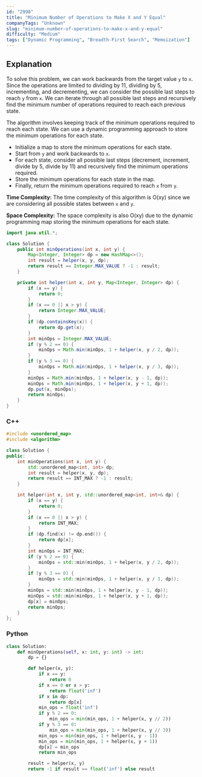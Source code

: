 ```yaml
---
id: "2998"
title: "Minimum Number of Operations to Make X and Y Equal"
companyTags: "Unknown"
slug: "minimum-number-of-operations-to-make-x-and-y-equal"
difficulty: "Medium"
tags: ["Dynamic Programming", "Breadth-First Search", "Memoization"]
---
```


## Explanation

To solve this problem, we can work backwards from the target value `y` to `x`. Since the operations are limited to dividing by 11, dividing by 5, incrementing, and decrementing, we can consider the possible last steps to reach `y` from `x`. We can iterate through all possible last steps and recursively find the minimum number of operations required to reach each previous state.

The algorithm involves keeping track of the minimum operations required to reach each state. We can use a dynamic programming approach to store the minimum operations for each state.

- Initialize a map to store the minimum operations for each state.
- Start from `y` and work backwards to `x`.
- For each state, consider all possible last steps (decrement, increment, divide by 5, divide by 11) and recursively find the minimum operations required.
- Store the minimum operations for each state in the map.
- Finally, return the minimum operations required to reach `x` from `y`.

**Time Complexity:**
The time complexity of this algorithm is O(xy) since we are considering all possible states between `x` and `y`.

**Space Complexity:**
The space complexity is also O(xy) due to the dynamic programming map storing the minimum operations for each state.
```java
import java.util.*;

class Solution {
    public int minOperations(int x, int y) {
        Map<Integer, Integer> dp = new HashMap<>();
        int result = helper(x, y, dp);
        return result == Integer.MAX_VALUE ? -1 : result;
    }

    private int helper(int x, int y, Map<Integer, Integer> dp) {
        if (x == y) {
            return 0;
        }
        if (x == 0 || x > y) {
            return Integer.MAX_VALUE;
        }
        if (dp.containsKey(x)) {
            return dp.get(x);
        }
        int minOps = Integer.MAX_VALUE;
        if (y % 2 == 0) {
            minOps = Math.min(minOps, 1 + helper(x, y / 2, dp));
        }
        if (y % 3 == 0) {
            minOps = Math.min(minOps, 1 + helper(x, y / 3, dp));
        }
        minOps = Math.min(minOps, 1 + helper(x, y - 1, dp));
        minOps = Math.min(minOps, 1 + helper(x, y + 1, dp));
        dp.put(x, minOps);
        return minOps;
    }
}
```

### C++
```cpp
#include <unordered_map>
#include <algorithm>

class Solution {
public:
    int minOperations(int x, int y) {
        std::unordered_map<int, int> dp;
        int result = helper(x, y, dp);
        return result == INT_MAX ? -1 : result;
    }

    int helper(int x, int y, std::unordered_map<int, int>& dp) {
        if (x == y) {
            return 0;
        }
        if (x == 0 || x > y) {
            return INT_MAX;
        }
        if (dp.find(x) != dp.end()) {
            return dp[x];
        }
        int minOps = INT_MAX;
        if (y % 2 == 0) {
            minOps = std::min(minOps, 1 + helper(x, y / 2, dp));
        }
        if (y % 3 == 0) {
            minOps = std::min(minOps, 1 + helper(x, y / 3, dp));
        }
        minOps = std::min(minOps, 1 + helper(x, y - 1, dp));
        minOps = std::min(minOps, 1 + helper(x, y + 1, dp));
        dp[x] = minOps;
        return minOps;
    }
};
```

### Python
```python
class Solution:
    def minOperations(self, x: int, y: int) -> int:
        dp = {}

        def helper(x, y):
            if x == y:
                return 0
            if x == 0 or x > y:
                return float('inf')
            if x in dp:
                return dp[x]
            min_ops = float('inf')
            if y % 2 == 0:
                min_ops = min(min_ops, 1 + helper(x, y // 2))
            if y % 3 == 0:
                min_ops = min(min_ops, 1 + helper(x, y // 3))
            min_ops = min(min_ops, 1 + helper(x, y - 1))
            min_ops = min(min_ops, 1 + helper(x, y + 1))
            dp[x] = min_ops
            return min_ops

        result = helper(x, y)
        return -1 if result == float('inf') else result
```